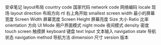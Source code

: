 安卓笔记
layout布局
country code 国家代码
network code 网络编码
locale  现场
layout direction 布局方向  rtl 右上角开始
smallest screen width 最小的屏幕宽度
Screen Width 屏幕宽度
Screen Height 屏幕亮度
Size 大小
Ratio 比率
orientation 方向
UI Mode 用户界面模式
night mode 夜间模式
density 密度
touch screen 触摸屏
keyboard 键盘
text lnput 文本输入
navigation state 导航状态
navigation method 导航方法
dimwnsion 尺寸
version 版本
